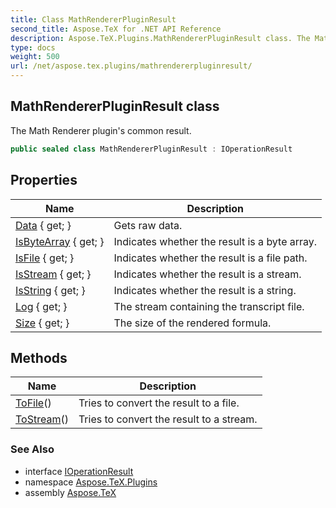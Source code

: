 ```yaml
---
title: Class MathRendererPluginResult
second_title: Aspose.TeX for .NET API Reference
description: Aspose.TeX.Plugins.MathRendererPluginResult class. The Math Renderer plugins common result
type: docs
weight: 500
url: /net/aspose.tex.plugins/mathrendererpluginresult/
---
```

## MathRendererPluginResult class

The Math Renderer plugin's common result.

```csharp
public sealed class MathRendererPluginResult : IOperationResult
```

## Properties

| Name | Description |
| --- | --- |
| [Data](../../aspose.tex.plugins/mathrendererpluginresult/data/) { get; } | Gets raw data. |
| [IsByteArray](../../aspose.tex.plugins/mathrendererpluginresult/isbytearray/) { get; } | Indicates whether the result is a byte array. |
| [IsFile](../../aspose.tex.plugins/mathrendererpluginresult/isfile/) { get; } | Indicates whether the result is a file path. |
| [IsStream](../../aspose.tex.plugins/mathrendererpluginresult/isstream/) { get; } | Indicates whether the result is a stream. |
| [IsString](../../aspose.tex.plugins/mathrendererpluginresult/isstring/) { get; } | Indicates whether the result is a string. |
| [Log](../../aspose.tex.plugins/mathrendererpluginresult/log/) { get; } | The stream containing the transcript file. |
| [Size](../../aspose.tex.plugins/mathrendererpluginresult/size/) { get; } | The size of the rendered formula. |

## Methods

| Name | Description |
| --- | --- |
| [ToFile](../../aspose.tex.plugins/mathrendererpluginresult/tofile/)() | Tries to convert the result to a file. |
| [ToStream](../../aspose.tex.plugins/mathrendererpluginresult/tostream/)() | Tries to convert the result to a stream. |

### See Also

* interface [IOperationResult](../ioperationresult/)
* namespace [Aspose.TeX.Plugins](../../aspose.tex.plugins/)
* assembly [Aspose.TeX](../../)


